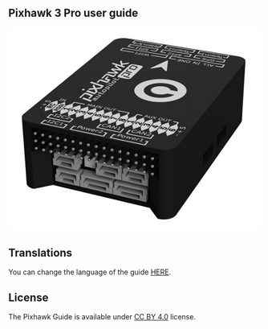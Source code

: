## Pixhawk 3 Pro user guide

![pixhawk](../images/pixhawk3D.jpg)


## Translations

You can change the language of the guide [HERE](https://pixhawk.drotek.com/).


## License

The Pixhawk Guide is available under [CC BY 4.0](https://creativecommons.org/licenses/by/4.0/) license. 



